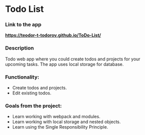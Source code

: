 # Todo List

### Link to the app
**https://teodor-t-todorov.github.io/ToDo-List/**

### Description
Todo web app where you could create todos and projects for your upcoming tasks. The app uses local storage for database. 

### Functionality:
- Create todos and projects.
- Edit existing todos.

### Goals from the project:
- Learn working with webpack and modules.
- Learn working with local storage and nested objects.
- Learn using the Single Responsibility Principle.
